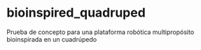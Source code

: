 # bioinspired_quadruped
Prueba de concepto para una plataforma robótica multipropósito bioinspirada en un cuadrúpedo

